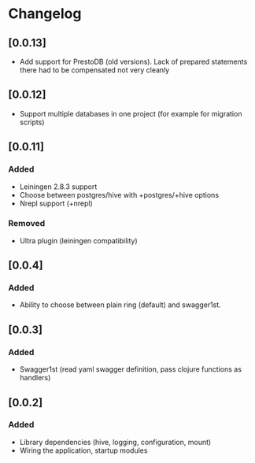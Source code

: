# Changelog

## [0.0.13]
- Add support for PrestoDB (old versions). Lack of prepared statements there had to be compensated not very cleanly

## [0.0.12]
- Support multiple databases in one project (for example for migration scripts)

## [0.0.11]
### Added
- Leiningen 2.8.3 support
- Choose between postgres/hive with +postgres/+hive options
- Nrepl support (+nrepl)

### Removed
- Ultra plugin (leiningen compatibility)

## [0.0.4]
### Added
- Ability to choose between plain ring (default) and swagger1st.

## [0.0.3]
### Added
- Swagger1st (read yaml swagger definition, pass clojure functions as handlers)

## [0.0.2]
### Added
- Library dependencies (hive, logging, configuration, mount)
- Wiring the application, startup modules
